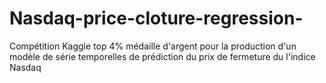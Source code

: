 # Nasdaq-price-cloture-regression-
Compétition Kaggle top 4% médaille d'argent pour la production d'un modèle de série temporelles de prédiction du prix de fermeture du l'indice Nasdaq
